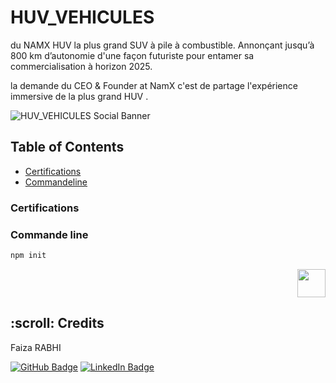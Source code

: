 

<p id="start" align="center"></p>

# HUV_VEHICULES

du NAMX HUV la plus grand SUV à pile à combustible. Annonçant jusqu’à 800 km d’autonomie d'une façon futuriste pour entamer sa commercialisation à horizon 2025.

la demande du CEO & Founder at NamX c'est de partage l'expérience immersive de la plus grand HUV .


![HUV_VEHICULES Social Banner](https://www.namx-hydrogen.com/img/home/suv-hydrogene-1920w.webp)
## Table of Contents

- [Certifications](#certifications)
- [Commandeline](#commandeline)



### Certifications
### Commande line 



```sh
npm init
```
<p align="right"><a href="#start"><img width="45rem" src="https://raw.githubusercontent.com/xnbox/DeepfakeHTTP/main/img/top.png"></a></p>






<h2 id="credits"> :scroll: Credits</h2>

Faiza RABHI

[![GitHub Badge](https://img.shields.io/badge/GitHub-100000?style=for-the-badge&logo=github&logoColor=white)](https://github.com/Faizarabhi)
[![LinkedIn Badge](https://img.shields.io/badge/LinkedIn-0077B5?style=for-the-badge&logo=linkedin&logoColor=white)](https://www.linkedin.com/in/faiza-rabhi/)
